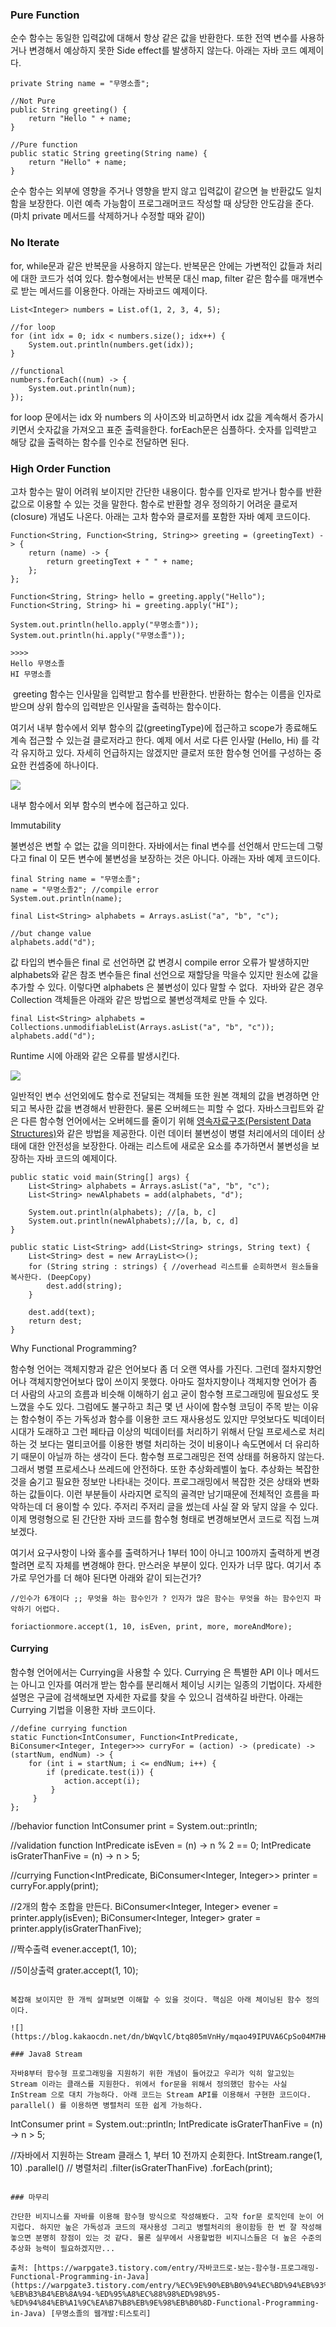 ### Pure Function

순수 함수는 동일한 입력값에 대해서 항상 같은 값을 반환한다. 또한 전역 변수를 사용하거나 변경해서 예상하지 못한 Side effect를 발생하지 않는다. 아래는 자바 코드 예제이다.

```
private String name = "무명소졸"; 

//Not Pure 
public String greeting() { 
	return "Hello " + name; 
} 

//Pure function 
public static String greeting(String name) { 
	return "Hello" + name; 
}
```

순수 함수는 외부에 영향을 주거나 영향을 받지 않고 입력값이 같으면 늘 반환값도 일치함을 보장한다. 이런 예측 가능함이 프로그래머코드 작성할 때 상당한 안도감을 준다. (마치 private 메서드를 삭제하거나 수정할 때와 같이)

### No Iterate

for, while문과 같은 반복문을 사용하지 않는다. 반복문은 안에는 가변적인 값들과 처리에 대한 코드가 섞여 있다. 함수형에서는 반복문 대신 map, filter 같은 함수를 매개변수로 받는 메서드를 이용한다. 아래는 자바코드 예제이다.

```
List<Integer> numbers = List.of(1, 2, 3, 4, 5);

//for loop
for (int idx = 0; idx < numbers.size(); idx++) {
    System.out.println(numbers.get(idx));
}

//functional
numbers.forEach((num) -> {
    System.out.println(num);
});
```

for loop 문에서는 idx 와 numbers 의 사이즈와 비교하면서 idx 값을 계속해서 증가시키면서 숫자값을 가져오고 표준 출력을한다. forEach문은 심플하다. 숫자를 입력받고 해당 값을 출력하는 함수를 인수로 전달하면 된다. 

### High Order Function

고차 함수는 말이 어려워 보이지만 간단한 내용이다. 함수를 인자로 받거나 함수를 반환 값으로 이용할 수 있는 것을 말한다. 함수로 반환할 경우 정의하기 어려운 클로저(closure) 개념도 나온다. 아래는 고차 함수와 클로저를 포함한 자바 예제 코드이다.

```
Function<String, Function<String, String>> greeting = (greetingText) -> {
    return (name) -> {
        return greetingText + " " + name;
    };
};

Function<String, String> hello = greeting.apply("Hello");
Function<String, String> hi = greeting.apply("HI");

System.out.println(hello.apply("무명소졸"));
System.out.println(hi.apply("무명소졸"));   

>>>>
Hello 무명소졸
HI 무명소졸
```

 greeting 함수는 인사말을 입력받고 함수를 반환한다. 반환하는 함수는 이름을 인자로 받으며 상위 함수의 입력받은 인사말을 출력하는 함수이다.

여기서 내부 함수에서 외부 함수의 값(greetingType)에 접근하고 scope가 종료해도 계속 접근할 수 있는걸 클로저라고 한다. 예제 에서 서로 다른 인사말 (Hello, Hi) 를 각 각 유지하고 있다. 자세히 언급하지는 않겠지만 클로저 또한 함수형 언어를 구성하는 중요한 컨셉중에 하나이다. 

![](https://blog.kakaocdn.net/dn/vlWQ2/btq8IDCZjpr/r62t7tCPHkyvU5tAZOtTK0/img.png)

내부 함수에서 외부 함수의 변수에 접근하고 있다.

Immutability

불변성은 변할 수 없는 값을 의미한다. 자바에서는 final 변수를 선언해서 만드는데 그렇다고 final 이 모든 변수에 불변성을 보장하는 것은 아니다. 아래는 자바 예제 코드이다.

```
final String name = "무명소졸";
name = "무명소졸2"; //compile error
System.out.println(name);

final List<String> alphabets = Arrays.asList("a", "b", "c");

//but change value
alphabets.add("d");
```

값 타입의 변수들은 final 로 선언하면 값 변경시 compile error 오류가 발생하지만 alphabets와 같은 참조 변수들은 final 선언으로 재할당을 막을수 있지만 원소에 값을 추가할 수 있다. 이렇다면 alphabets 은 불변성이 있다 말할 수 없다.  자바와 같은 경우 Collection 객체들은 아래와 같은 방법으로 불변성객체로 만들 수 있다.

```
final List<String> alphabets = Collections.unmodifiableList(Arrays.asList("a", "b", "c"));
alphabets.add("d");
```

Runtime 시에 아래와 같은 오류를 발생시킨다.

![](https://blog.kakaocdn.net/dn/rYstJ/btq8NuZ3gSk/1zzUyWU184wUkNOpQ5piq1/img.png)

일반적인 변수 선언외에도 함수로 전달되는 객체들 또한 원본 객체의 값을 변경하면 안 되고 복사한 값을 변경해서 반환한다. 물론 오버헤드는 피할 수 없다. 자바스크립트와 같은 다른 함수형 언어에서는 오버헤드를 줄이기 위해 [영속자료구조(Persistent Data Structures)](https://en.wikipedia.org/wiki/Persistent_data_structure)와 같은 방법을 제공한다. 이런 데이터 불변성이 병렬 처리에서의 데이터 상태에 대한 안전성을 보장한다. 아래는 리스트에 새로운 요소를 추가하면서 불변성을 보장하는 자바 코드의 예제이다.

```
public static void main(String[] args) {
    List<String> alphabets = Arrays.asList("a", "b", "c");
    List<String> newAlphabets = add(alphabets, "d");

    System.out.println(alphabets); //[a, b, c]
    System.out.println(newAlphabets);//[a, b, c, d]
}

public static List<String> add(List<String> strings, String text) {
    List<String> dest = new ArrayList<>();
    for (String string : strings) { //overhead 리스트를 순회하면서 원소들을 복사한다. (DeepCopy) 
        dest.add(string);
    }

    dest.add(text);
    return dest;
}
```

Why Functional Programming?

함수형 언어는 객체지향과 같은 언어보다 좀 더 오랜 역사를 가진다. 그런데 절차지향언어나 객체지향언어보다 많이 쓰이지 못했다. 아마도 절차지향이나 객체지향 언어가 좀 더 사람의 사고의 흐름과 비슷해 이해하기 쉽고 굳이 함수형 프로그래밍에 필요성도 못 느꼈을 수도 있다. 그럼에도 불구하고 최근 몇 년 사이에 함수형 코딩이 주목 받는 이유는 함수형이 주는 가독성과 함수를 이용한 코드 재사용성도 있지만 무엇보다도 빅데이터 시대가 도래하고 그런 페타급 이상의 빅데이터를 처리하기 위해서 단일 프로세스로 처리하는 것 보다는 멀티코어를 이용한 병렬 처리하는 것이 비용이나 속도면에서 더 유리하기 때문이 아닐까 하는 생각이 든다. 함수형 프로그래밍은 전역 상태를 허용하지 않는다. 그래서 병렬 프로세스나 쓰레드에 안전하다. 또한 추상화레벨이 높다. 추상화는 복잡한 것을 숨기고 필요한 정보만 나타내는 것이다. 프로그래밍에서 복잡한 것은 상태와 변화하는 값들이다. 이런 부분들이 사라지면 로직의 골격만 남기때문에 전체적인 흐름을 파악하는데 더 용이할 수 있다. 주저리 주저리 글을 썼는데 사실 잘 와 닿지 않을 수 있다. 이제 명령형으로 된 간단한 자바 코드를 함수형 형태로 변경해보면서 코드로 직접 느껴보겠다.

여기서 요구사항이 나와 홀수를 출력하거나 1부터 10이 아니고 100까지 출력하게 변경할려면 로직 자체를 변경해야 한다.
 만스러운 부분이 있다. 인자가 너무 많다. 여기서 추가로 무언가를 더 해야 된다면 아래와 같이 되는건가?

```
//인수가 6개이다 ;; 무엇을 하는 함수인가 ? 인자가 많은 함수는 무엇을 하는 함수인지 파악하기 어렵다.

foriactionmore.accept(1, 10, isEven, print, more, moreAndMore);
```
#### Currying

함수형 언어에서는 Currying을 사용할 수 있다. Currying 은 특별한 API 이나 메서드는 아니고 인자를 여러개 받는 함수를 분리해서 체이닝 시키는 일종의 기법이다. 자세한 설명은 구글에 검색해보면 자세한 자료를 찾을 수 있으니 검색하길 바란다. 아래는 Currying 기법을 이용한 자바 코드이다.

```
//define currying function 
static Function<IntConsumer, Function<IntPredicate, BiConsumer<Integer, Integer>>> curryFor = (action) -> (predicate) -> (startNum, endNum) -> { 
	for (int i = startNum; i <= endNum; i++) { 
    	if (predicate.test(i)) { 
        	action.accept(i); 
         } 
     } 
};
```
//behavior function
IntConsumer print = System.out::println; 

//validation function
IntPredicate isEven = (n) -> n % 2 == 0; 
IntPredicate isGraterThanFive = (n) -> n > 5;

//currying 
Function<IntPredicate, BiConsumer<Integer, Integer>> printer = curryFor.apply(print); 

//2개의 함수 조합을 만든다.
BiConsumer<Integer, Integer> evener = printer.apply(isEven); 
BiConsumer<Integer, Integer> grater = printer.apply(isGraterThanFive); 

//짝수출력
evener.accept(1, 10); 

//5이상출력
grater.accept(1, 10);
```

복잡해 보이지만 한 개씩 살펴보면 이해할 수 있을 것이다. 핵심은 아래 체이닝된 함수 정의이다.

![](https://blog.kakaocdn.net/dn/bWqvlC/btq805mVnHy/mqao49IPUVA6CpSo04M7HK/img.png)

### Java8 Stream

자바8부터 함수형 프로그래밍을 지원하기 위한 개념이 들어갔고 우리가 익히 알고있는 Stream 이라는 클래스를 지원한다. 위에서 for문을 위해서 정의했던 함수는 사실 InStream 으로 대치 가능하다. 아래 코드는 Stream API를 이용해서 구현한 코드이다. parallel() 를 이용하면 병렬처리 또한 쉽게 가능하다.

```
IntConsumer print = System.out::println; 
IntPredicate isGraterThanFive = (n) -> n > 5; 

//자바에서 지원하는 Stream 클래스 1, 부터 10 전까지 순회한다.
IntStream.range(1, 10) 
	.parallel() // 병렬처리 
	.filter(isGraterThanFive) 
	.forEach(print);
```

### 마무리

간단한 비지니스를 자바를 이용해 함수형 방식으로 작성해봤다. 고작 for문 로직인데 눈이 어지럽다. 하지만 높은 가독성과 코드의 재사용성 그리고 병렬처리의 용이함등 한 번 잘 작성해놓으면 분명히 장점이 있는 것 같다. 물론 실무에서 사용할법한 비지니스들은 더 높은 수준의 추상화 능력이 필요하겠지만...

출처: [https://warpgate3.tistory.com/entry/자바코드로-보는-함수형-프로그래밍-Functional-Programming-in-Java](https://warpgate3.tistory.com/entry/%EC%9E%90%EB%B0%94%EC%BD%94%EB%93%9C%EB%A1%9C-%EB%B3%B4%EB%8A%94-%ED%95%A8%EC%88%98%ED%98%95-%ED%94%84%EB%A1%9C%EA%B7%B8%EB%9E%98%EB%B0%8D-Functional-Programming-in-Java) [무명소졸의 웹개발:티스토리]